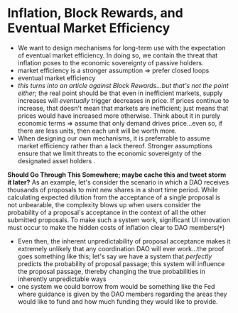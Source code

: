 # Inflation, Block Rewards, and Eventual Market Efficiency

* We want to design mechanisms for long-term use with the expectation of eventual market efficiency. In doing so, we contain the threat that inflation poses to the economic sovereignty of passive holders. 
* market efficiency is a stronger assumption => prefer closed loops
* eventual market efficiency
* *this turns into an article against Block Rewards...but that's not the point either*; the real point should be that even in inefficient markets, supply increases will *eventually* trigger decreases in price. If prices continue to increase, that doesn't mean that markets are inefficient; just means that prices would have increased more otherwise. Think about it in purely economic terms => assume that only demand drives price...even so, if there are less units, then each unit will be worth more. 
* When designing our own mechanisms, it is preferrable to assume market efficiency rather than a lack thereof. Stronger assumptions ensure that we limit threats to the economic sovereignty of the designated asset holders . 

**Should Go Through This Somewhere; maybe cache this and tweet storm it later?**
As an example, let's consider the scenario in which a DAO receives thousands of proposals to mint new shares in a short time period. While calculating expected dilution from the acceptance of a single proposal is not unbearable, the complexity blows up when users consider the probability of a proposal's acceptance in the context of all the other submitted proposals. To make such a system work, significant UI innovation must occur to make the hidden costs of inflation clear to DAO members(**`*`**)
* Even then, the inherent unpredictability of proposal acceptance makes it extremely unlikely that any coordination DAO will ever work...the proof goes something like this; let's say we have a system that *perfectly* predicts the probability of proposal passage; this system will influence the proposal passage, thereby changing the true probabilities in inherently unpredictable ways
* one system we could borrow from would be something like the Fed where guidance is given by the DAO members regarding the areas they would like to fund and how much funding they would like to provide.